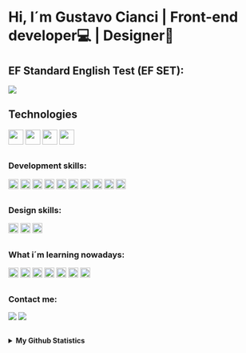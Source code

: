 # Hi, I´m Gustavo Cianci | Front-end developer💻 | Designer🎨

## EF Standard English Test (EF SET):
<div> 
  <a href="https://www.efset.org/cert/5LAWxi" target="_blank"><img src="https://img.shields.io/badge/CERTIFICATE-F5455C?style=for-the-badge&logo=rocket.chat&logoColor=white" target="_blank"></a>
</div>

##

## Technologies
<div>
<img height="30" src="https://img.shields.io/badge/HTML-239120?style=for-the-badge&logo=html5&logoColor=white"/>
<img height="30" src="https://img.shields.io/badge/css3-%231572B6.svg?style=for-the-badge&logo=css3&logoColor=white"/>
<img height="30" src="https://img.shields.io/badge/JavaScript-F7DF1E?style=for-the-badge&logo=javascript&logoColor=black"/>
<img height="30" src="https://img.shields.io/badge/React-20232A?style=for-the-badge&logo=react&logoColor=61DAFB"/>
</div>

##


<h3>Development skills:</h3>
<p>
<img height="20" src="https://img.shields.io/badge/SASS%20-hotpink.svg?&style=for-the-badge&logo=SASS&logoColor=white"/>
<img height="20" src="https://img.shields.io/badge/styled--components-DB7093?style=for-the-badge&logo=styled-components&logoColor=white"/>
<img height="20" src="https://img.shields.io/badge/Bootstrap-563D7C?style=for-the-badge&logo=bootstrap&logoColor=white"/>
<img height="20" src="https://img.shields.io/badge/React_Router-CA4245?style=for-the-badge&logo=react-router&logoColor=white"/>
<img height="20" src="https://img.shields.io/badge/redux%20-%23593d88.svg?&style=for-the-badge&logo=redux&logoColor=white"/>
<img height="20" src="https://img.shields.io/npm/v/axios.svg?style=flat-square"/>
<img height="20" src="https://img.shields.io/badge/github%20-%23121011.svg?&style=for-the-badge&logo=github&logoColor=white"/>
<img height="20" src="https://img.shields.io/badge/git%20-%23F05033.svg?&style=for-the-badge&logo=git&logoColor=white"/>
<img height="20" src="https://img.shields.io/badge/MySQL-005C84?style=for-the-badge&logo=mysql&logoColor=white"/>
<img height="20" src="https://img.shields.io/badge/Netlify-00C7B7?style=for-the-badge&logo=netlify&logoColor=white"/>
</p>

##

### Design skills:
<p>
<img height="20" src="https://img.shields.io/badge/Canva-%2300C4CC.svg?&style=for-the-badge&logo=Canva&logoColor=white"/>
<img height="20" src="https://img.shields.io/badge/Adobe%20Photoshop-31A8FF?style=for-the-badge&logo=Adobe%20Photoshop&logoColor=black"/>
<img height="20" src="https://img.shields.io/badge/Adobe%20After%20Effects-9999FF.svg?style=for-the-badge&logo=Adobe%20After%20Effects&logoColor=white"/>
</p>

##

### What i´m learning nowadays:
<p>
<img height="20" src="https://img.shields.io/badge/blender-%23F5792A.svg?style=for-the-badge&logo=blender&logoColor=white"/>
<img height="20" src="https://img.shields.io/badge/Laravel-FF2D20?style=for-the-badge&logo=laravel&logoColor=white"/>
<img height="20" src="https://img.shields.io/badge/Postman-FF6C37?style=for-the-badge&logo=Postman&logoColor=white"/>
<img height="20" src="https://img.shields.io/badge/Tailwind_CSS-38B2AC?style=for-the-badge&logo=tailwind-css&logoColor=white"/>
<img height="20" src="https://img.shields.io/badge/figma%20-%23F24E1E.svg?&style=for-the-badge&logo=figma&logoColor=white"/>
<img height="20" src="https://img.shields.io/badge/Gatsby-663399?style=for-the-badge&logo=gatsby&logoColor=white"/>
<img height="20" src="https://img.shields.io/badge/GraphQl-E10098?style=for-the-badge&logo=graphql&logoColor=white"/> 
</p>

##

### Contact me:
<div> 
  <a href="https://instagram.com/gucianci" target="_blank"><img src="https://img.shields.io/badge/-Instagram-%23E4405F?style=for-the-badge&logo=instagram&logoColor=white" target="_blank"></a>
  <a href="https://www.linkedin.com/in/gustavo-cianci-9413b8199" target="_blank"><img src="https://img.shields.io/badge/-LinkedIn-%230077B5?style=for-the-badge&logo=linkedin&logoColor=white" target="_blank"></a> 
</div>

##

<details>
  <summary> <b>My Github Statistics</b> </summary>
<div align="center">
  <a href="https://github.com/Gu18071">
  <img height="180em" src="https://github-readme-stats.vercel.app/api?username=Gu18071&show_icons=true&theme=dracula&include_all_commits=true&count_private=true"/>
  <img height="180em" src="https://github-readme-stats.vercel.app/api/top-langs/?username=Gu18071&layout=compact&langs_count=7&theme=dracula"/>
</div>
</details>

